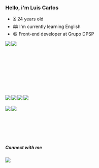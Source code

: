 ### Hello, i'm Luis Carlos

- ⏳ 24 years old
- 🕮 I'm currently learning English
- 😃 Front-end developer at Grupo DPSP
<div>
<a href="https://github.com/LuisCarlos-git">
  <img align="left" src="https://github-readme-stats.vercel.app/api?username=LuisCarlos-git&show_icons=true&theme=radical" />
</a>
<a href="https://github.com/LuisCarlos-git">
  <img align="left" src="https://github-readme-stats.vercel.app/api/top-langs/?username=LuisCarlos-git&layout=compact&theme=radical" />
</a>
</div>
<br/>
<br/>
<br/>
<br/>
<br/>
<br/>
<br/>
<br/>
<br/>
<br/>

<div style="display:inline_block">
  <img align="left" src="https://img.shields.io/badge/JavaScript-F7DF1E?style=for-the-badge&logo=javascript&logoColor=black" />
  <img align="left" src="https://img.shields.io/badge/TypeScript-007ACC?style=for-the-badge&logo=typescript&logoColor=white" />
  <img align="left" src="https://img.shields.io/badge/React-20232A?style=for-the-badge&logo=react&logoColor=61DAFB" />
  <img align="left" src="https://img.shields.io/badge/styled--components-DB7093?style=for-the-badge&logo=styled-components&logoColor=white" />
  <br />
  <br />
  <img align="left" src="https://img.shields.io/badge/HTML5-E34F26?style=for-the-badge&logo=html5&logoColor=white" />
  <img align="left" src="https://img.shields.io/badge/CSS3-1572B6?style=for-the-badge&logo=css3&logoColor=white" />
</div>

<br/>
<br/>
<br/>
<br/>
<br/>
<br/>

##### Connect with me

<a href="https://www.linkedin.com/in/luis-carlos-bastos-0a7327195/">
  <img align="left" src="https://img.shields.io/badge/LinkedIn-0077B5?style=for-the-badge&logo=linkedin&logoColor=white" />
</a>

